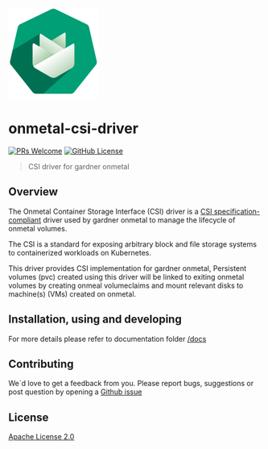 ![Gardener on Metal Logo](docs/assets/logo.png)

# onmetal-csi-driver

 [![PRs Welcome](https://img.shields.io/badge/PRs-welcome-brightgreen.svg?style=flat-square)](http://makeapullrequest.com) 
[![GitHub License](https://img.shields.io/static/v1?label=License&message=Apache-2.0&color=blue&style=flat-square)](LICENSE)

> CSI driver for gardner onmetal

## Overview 

The Onmetal Container Storage Interface (CSI) driver is a [CSI specification-compliant](https://github.com/onmetal/onmetal-csi-driver/tree/main/docs) driver used by gardner onmetal to manage the lifecycle of onmetal volumes.

The CSI is a standard for exposing arbitrary block and file storage systems to containerized workloads on Kubernetes. 

This driver provides CSI implementation for gardner onmetal, 
Persistent volumes (pvc) created using this driver will be linked to exiting onmetal volumes by creating onmeal volumeclaims and mount relevant disks to machine(s) (VMs) created on onmetal.

## Installation, using and developing 

For more details please refer to documentation folder  [/docs](https://github.com/onmetal/onmetal-csi-driver/tree/main/docs)

## Contributing 

We`d love to get a feedback from you. 
Please report bugs, suggestions or post question by opening a [Github issue](https://github.com/onmetal/onmetal-csi-driver/issues)

## License

[Apache License 2.0](/LICENSE)
